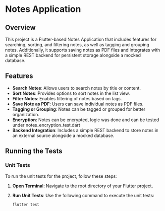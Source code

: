 # Notes Application

## Overview

This project is a Flutter-based Notes Application that includes features for searching, sorting, and filtering notes, as well as tagging and grouping notes. Additionally, it supports saving notes as PDF files and integrates with a simple REST backend for persistent storage alongside a mocked database.

## Features

- **Search Notes**: Allows users to search notes by title or content.
- **Sort Notes**: Provides options to sort notes in the list view.
- **Filter Notes**: Enables filtering of notes based on tags.
- **Save Note as PDF**: Users can save individual notes as PDF files.
- **Tagging or Grouping**: Notes can be tagged or grouped for better organization.
- **Encryption**: Notes can be encrypted, logic was done and can be tested under notes_encryption_test.dart
- **Backend Integration**: Includes a simple REST backend to store notes in an external source alongside a mocked database.

## Running the Tests

### Unit Tests

To run the unit tests for the project, follow these steps:

1. **Open Terminal**: Navigate to the root directory of your Flutter project.

2. **Run Unit Tests**: Use the following command to execute the unit tests:
   ```bash
   flutter test
